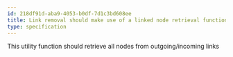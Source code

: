 ```yaml
---
id: 218df91d-aba9-4053-b0df-7d1c3bd608ee
title: Link removal should make use of a linked node retrieval function
type: specification
---
```


This utility function should retrieve all nodes from outgoing/incoming links
